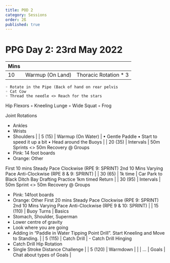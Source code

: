 ```yaml
---
title: POD 2
category: Sessions
order: 2ß
published: true
---
```


# PPG Day 2: 23rd May 2022

| Mins |  |  |
| --- | --- | --- |
| 10 | Warmup (On Land) | Thoracic Rotation * 3
    ◦ Rotate in the Pipe (Back of hand on rear pelvis
    ◦ Cat Cow
    ◦ Thread the needle <> Reach for the stars

Hip Flexors
    ◦ Kneeling Lunge
    ◦ Wide Squat
    ◦ Frog

Joint Rotations
- Ankles
- Wrists
- Shoulders |
| 5 (15) | Warmup (On Water)  | • Gentle Paddle
• Start to speed it up a bit
• Head around the Buoys |
| 20 (35) | Intervals | 50m Sprints  <> 50m Recovery
@ Groups 
- Pink: 14 foot boards
- Orange: Other

First 10 mins Steady  Pace Clockwise (RPE 9: SPRINT)
2nd 10 Mins Varying Pace Anti-Clockwise (RPE 8 & 9: SPRINT) |
| 30 (65) | 1k time | Car Park to Black Ditch Bay Drafting Practice
1km  timed Return |
| 30 (95) | Intervals | 50m Sprint  <> 50m Recovery
@ Groups 
- Pink: 14foot boards
- Orange: Other
First 20 mins Steady  Pace Clockwise (RPE 9: SPRINT)
2nd 10 Mins Varying Pace Anti-Clockwise (RPE 9 & 10: SPRINT) |
| 15 (110) | Buoy Turns | Basics
- Stomach, Shoulder, Superman
- Lower centre of gravity
- Look where you are going
- Adding in “Paddle in Water Tipping Point Drill”. 
   Start Kneeling and Move to Standing. |
| 5 (115) | Catch Drill | - Catch Drill Hinging
- Catch Drill Hip Rotation
- Single Stroke Distance Challenge |
| 5 (120) | Warmdown |  |
| … | Goals | Chat about types of Goals |